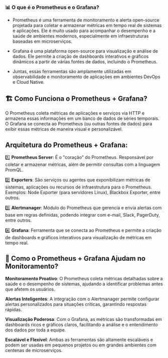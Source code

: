 ### 📊 O que é o Prometheus e o Grafana?
- Prometheus é uma ferramenta de monitoramento e alerta open-source projetada para coletar e armazenar métricas em tempo real de sistemas e aplicações. Ele é muito usado para acompanhar o desempenho e a saúde de ambientes modernos, especialmente em infraestruturas baseadas em microserviços.

- Grafana é uma plataforma open-source para visualização e análise de dados. Ele permite a criação de dashboards interativos e gráficos dinâmicos a partir de várias fontes de dados, incluindo o Prometheus.

- Juntas, essas ferramentas são amplamente utilizadas em observabilidade e monitoramento de aplicações em ambientes DevOps e Cloud Native.

## 🏗️ Como Funciona o Prometheus + Grafana?
O Prometheus coleta métricas de aplicações e serviços via HTTP e armazena essas informações em um banco de dados de séries temporais. O Grafana se conecta ao Prometheus (ou outras fontes de dados) para exibir essas métricas de maneira visual e personalizável.

## Arquitetura do Prometheus + Grafana:
1️⃣ **Prometheus Server**: É o "coração" do Prometheus. Responsável por coletar e armazenar métricas, além de permitir consultas com a linguagem PromQL.

2️⃣ **Exporters**: São serviços ou agentes que exponibilizam métricas de sistemas, aplicações ou recursos de infraestrutura para o Prometheus. Exemplos: Node Exporter (para servidores Linux), Blackbox Exporter, entre outros.

3️⃣ **Alertmanager**: Módulo do Prometheus que gerencia e envia alertas com base em regras definidas, podendo integrar com e-mail, Slack, PagerDuty, entre outros.

4️⃣ **Grafana**: Ferramenta que se conecta ao Prometheus e permite a criação de dashboards e gráficos interativos para visualização de métricas em tempo real.

## 🔄 Como o Prometheus + Grafana Ajudam no Monitoramento?
**Monitoramento Proativo**: O Prometheus coleta métricas detalhadas sobre a saúde e o desempenho de sistemas, ajudando a identificar problemas antes que afetem os usuários.

**Alertas Inteligentes**: A integração com o Alertmanager permite configurar alertas personalizados para situações críticas, garantindo respostas rápidas.

**Visualização Poderosa**: Com o Grafana, as métricas são transformadas em dashboards ricos e gráficos claros, facilitando a análise e o entendimento dos dados por toda a equipe.

**Escalável e Flexível**: Ambas as ferramentas são altamente escaláveis e podem ser usadas em pequenos projetos ou em grandes ambientes com centenas de microserviços.


